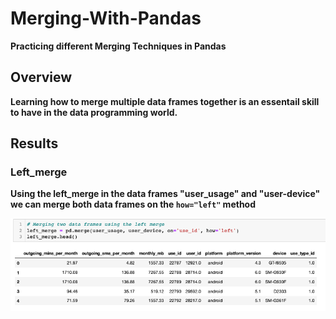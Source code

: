 # Merging-With-Pandas

**Practicing different Merging Techniques in Pandas**

## Overview

**Learning how to merge multiple data frames together is an essentail skill to have in the data programming world.** 

## Results 

### Left_merge

**Using the left_merge in the data frames "user_usage" and "user-device" we can merge both data frames on the `how="left"` method**

<img src= "img/left_merge.png" >




